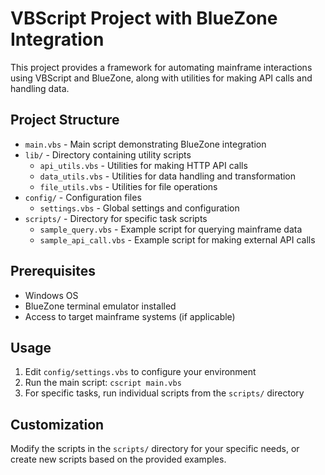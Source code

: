 # VBScript Project with BlueZone Integration

This project provides a framework for automating mainframe interactions using VBScript and BlueZone, along with utilities for making API calls and handling data.

## Project Structure

- `main.vbs` - Main script demonstrating BlueZone integration
- `lib/` - Directory containing utility scripts
  - `api_utils.vbs` - Utilities for making HTTP API calls
  - `data_utils.vbs` - Utilities for data handling and transformation
  - `file_utils.vbs` - Utilities for file operations
- `config/` - Configuration files
  - `settings.vbs` - Global settings and configuration
- `scripts/` - Directory for specific task scripts
  - `sample_query.vbs` - Example script for querying mainframe data
  - `sample_api_call.vbs` - Example script for making external API calls

## Prerequisites

- Windows OS
- BlueZone terminal emulator installed
- Access to target mainframe systems (if applicable)

## Usage

1. Edit `config/settings.vbs` to configure your environment
2. Run the main script: `cscript main.vbs`
3. For specific tasks, run individual scripts from the `scripts/` directory

## Customization

Modify the scripts in the `scripts/` directory for your specific needs, or create new scripts based on the provided examples.
